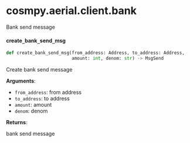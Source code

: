 <a id="cosmpy.aerial.client.bank"></a>

# cosmpy.aerial.client.bank

Bank send message

<a id="cosmpy.aerial.client.bank.create_bank_send_msg"></a>

#### create`_`bank`_`send`_`msg

```python
def create_bank_send_msg(from_address: Address, to_address: Address,
                         amount: int, denom: str) -> MsgSend
```

Create bank send message

**Arguments**:

- `from_address`: from address
- `to_address`: to address
- `amount`: amount
- `denom`: denom

**Returns**:

bank send message
